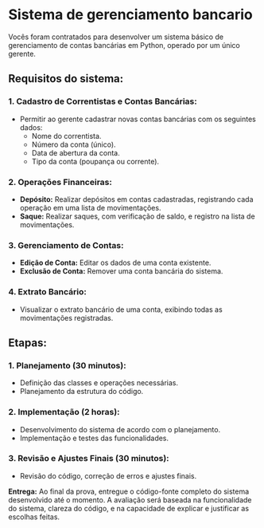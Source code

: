 # Sistema de gerenciamento bancario

Vocês foram contratados para desenvolver um sistema básico de gerenciamento de contas bancárias em Python, operado por um único gerente. 

## Requisitos do sistema:

### 1. Cadastro de Correntistas e Contas Bancárias:
- Permitir ao gerente cadastrar novas contas bancárias com os seguintes dados:
  - Nome do correntista.
  - Número da conta (único).
  - Data de abertura da conta.
  - Tipo da conta (poupança ou corrente).

### 2. Operações Financeiras:

- **Depósito:** Realizar depósitos em contas cadastradas, registrando cada operação em uma lista de movimentações.
- **Saque:** Realizar saques, com verificação de saldo, e registro na lista de movimentações.

### 3. Gerenciamento de Contas:

- **Edição de Conta:** Editar os dados de uma conta existente.
- **Exclusão de Conta:** Remover uma conta bancária do sistema.

### 4. Extrato Bancário:

- Visualizar o extrato bancário de uma conta, exibindo todas as movimentações registradas.

## Etapas: 

### 1. Planejamento (30 minutos):
- Definição das classes e operações necessárias.
- Planejamento da estrutura do código.

### 2. Implementação (2 horas):
- Desenvolvimento do sistema de acordo com o planejamento.
- Implementação e testes das funcionalidades.

### 3. Revisão e Ajustes Finais (30 minutos):
- Revisão do código, correção de erros e ajustes finais.

**Entrega:** Ao final da prova, entregue o código-fonte completo do sistema desenvolvido até o momento. A avaliação será baseada na funcionalidade do sistema, clareza do código, e na capacidade de explicar e justificar as escolhas feitas.
